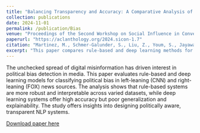 ```yaml
---
title: "Balancing Transparency and Accuracy: A Comparative Analysis of Rule-Based and Deep Learning Models in Political Bias Classification"
collection: publications
date: 2024-11-01
permalink: /publication/Bias
venue: "Proceedings of the Second Workshop on Social Influence in Conversations (SICon 2024)"
paperurl: "https://aclanthology.org/2024.sicon-1.7"
citation: "Martinez, M., Schmer-Galunder, S., Liu, Z., Youm, S., Jayawaeera, C., & Dorr, B. (2024). Balancing Transparency and Accuracy: A Comparative Analysis of Rule-Based and Deep Learning Models in Political Bias Classification. In Proceedings of the Second Workshop on Social Influence in Conversations (SICon 2024), pp. 102–115."
excerpt: "This paper compares rule-based and deep learning methods for political bias detection in U.S. news, analyzing performance, transparency, and explainability."
---
```


The unchecked spread of digital misinformation has driven interest in political bias detection in media. This paper evaluates rule-based and deep learning models for classifying political bias in left-leaning (CNN) and right-leaning (FOX) news sources. The analysis shows that rule-based systems are more robust and interpretable across varied datasets, while deep learning systems offer high accuracy but poor generalization and explainability. The study offers insights into designing politically aware, transparent NLP systems.

[Download paper here](https://aclanthology.org/2024.sicon-1.7/)
